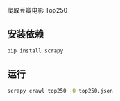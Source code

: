 爬取豆瓣电影 Top250

## 安装依赖
```bash
pip install scrapy
```

## 运行
```bash
scrapy crawl top250 -O top250.json
```
